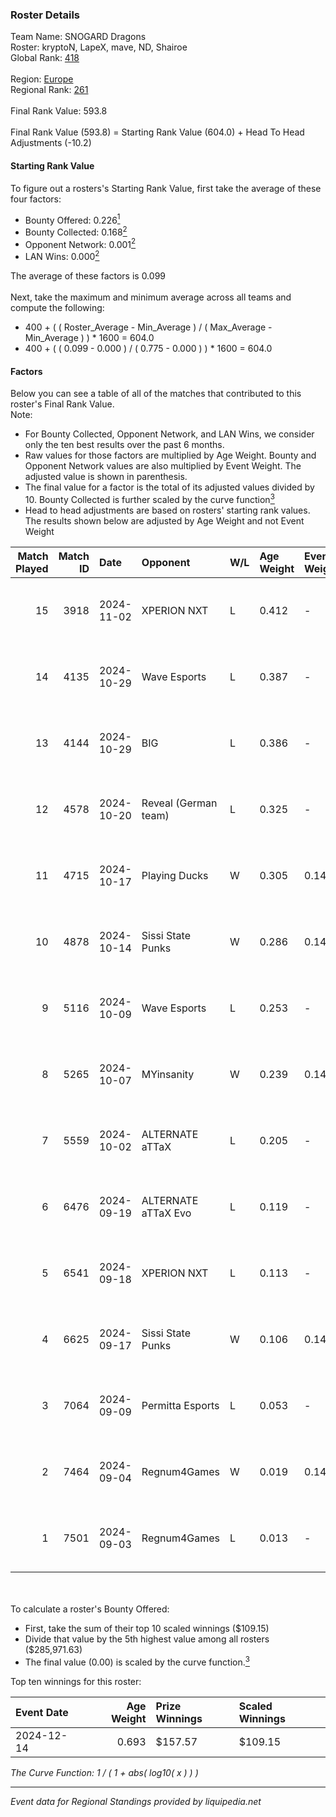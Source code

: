 ### Roster Details<br />
Team Name: SNOGARD Dragons<br />
Roster: kryptoN, LapeX, mave, ND, Shairoe<br />
Global Rank: [418](../../standings_global_2025_02_28.md)<br />
<br />
Region: [Europe]( ../../standings_europe_2025_02_28.md)<br />
Regional Rank: [261]( ../../standings_europe_2025_02_28.md)<br />
<br />
Final Rank Value:  593.8<br />
<br />
Final Rank Value (593.8) = Starting Rank Value (604.0) + Head To Head Adjustments (-10.2)<br />

#### Starting Rank Value<br />
To figure out a rosters's Starting Rank Value, first take the average of these four factors:<br />
- Bounty Offered: 0.226[<sup>1</sup>](#table2)
- Bounty Collected: 0.168[<sup>2</sup>](#table1)
- Opponent Network: 0.001[<sup>2</sup>](#table1)
- LAN Wins: 0.000[<sup>2</sup>](#table1)

The average of these factors is 0.099<br />
<br />
Next, take the maximum and minimum average across all teams and compute the following:<br />
- 400 + ( ( Roster_Average - Min_Average ) / ( Max_Average - Min_Average ) ) * 1600 = 604.0
- 400 + ( ( 0.099 - 0.000 ) / ( 0.775 - 0.000 ) ) * 1600 = 604.0


#### Factors<br />
Below you can see a table of all of the matches that contributed to this roster's Final Rank Value.<br />
Note:<br />

- For Bounty Collected, Opponent Network, and LAN Wins, we consider only the ten best results over the past 6 months.
- Raw values for those factors are multiplied by Age Weight. Bounty and Opponent Network values are also multiplied by Event Weight. The adjusted value is shown in parenthesis.
- The final value for a factor is the total of its adjusted values divided by 10. Bounty Collected is further scaled by the curve function[<sup>3</sup>](#curveFunction)
- Head to head adjustments are based on rosters' starting rank values. The results shown below are adjusted by Age Weight and not Event Weight
<span id="table1"></span><br />


| Match Played | Match ID | Date       | Opponent             | W/L | Age Weight | Event Weight | Bounty Collected | Opponent Network | LAN Wins  | H2H Adj. | Roster                            |
| -: | -: | :- | :- | :- | :- | :- | :- | :- | :- | -: | :- |
|           15 |     3918 | 2024-11-02 | XPERION NXT          | L   | 0.412      | -            | -                | -                | -         |    -5.44 | kryptoN, LapeX, mave, ND, Shairoe |
|           14 |     4135 | 2024-10-29 | Wave Esports         | L   | 0.387      | -            | -                | -                | -         |    -5.42 | kryptoN, LapeX, mave, ND, Shairoe |
|           13 |     4144 | 2024-10-29 | BIG                  | L   | 0.386      | -            | -                | -                | -         |    -0.11 | kryptoN, LapeX, mave, ND, Shairoe |
|           12 |     4578 | 2024-10-20 | Reveal (German team) | L   | 0.325      | -            | -                | -                | -         |    -4.43 | kryptoN, LapeX, mave, ND, Shairoe |
|           11 |     4715 | 2024-10-17 | Playing Ducks        | W   | 0.305      | 0.143        | 0.000 (0.000)    | 0.000 (0.000)    | 0 (0.000) |     2.25 | kryptoN, LapeX, mave, ND, Shairoe |
|           10 |     4878 | 2024-10-14 | Sissi State Punks    | W   | 0.286      | 0.143        | 0.000 (0.000)    | 0.074 (0.003)    | 0 (0.000) |     4.71 | kryptoN, LapeX, mave, ND, Shairoe |
|            9 |     5116 | 2024-10-09 | Wave Esports         | L   | 0.253      | -            | -                | -                | -         |    -3.59 | kryptoN, LapeX, mave, ND, Shairoe |
|            8 |     5265 | 2024-10-07 | MYinsanity           | W   | 0.239      | 0.143        | 0.003 (0.000)    | 0.094 (0.003)    | 0 (0.000) |     4.47 | kryptoN, LapeX, mave, ND, Shairoe |
|            7 |     5559 | 2024-10-02 | ALTERNATE aTTaX      | L   | 0.205      | -            | -                | -                | -         |    -0.74 | kryptoN, LapeX, mave, ND, Shairoe |
|            6 |     6476 | 2024-09-19 | ALTERNATE aTTaX Evo  | L   | 0.119      | -            | -                | -                | -         |    -1.78 | kryptoN, LapeX, mave, ND, Shairoe |
|            5 |     6541 | 2024-09-18 | XPERION NXT          | L   | 0.113      | -            | -                | -                | -         |    -1.52 | kryptoN, LapeX, mave, ND, Shairoe |
|            4 |     6625 | 2024-09-17 | Sissi State Punks    | W   | 0.106      | 0.143        | 0.000 (0.000)    | 0.074 (0.001)    | 0 (0.000) |     1.69 | kryptoN, LapeX, mave, ND, Shairoe |
|            3 |     7064 | 2024-09-09 | Permitta Esports     | L   | 0.053      | -            | -                | -                | -         |    -0.45 | kryptoN, LapeX, mave, ND, Shairoe |
|            2 |     7464 | 2024-09-04 | Regnum4Games         | W   | 0.019      | 0.143        | 0.003 (0.000)    | 0.125 (0.000)    | 0 (0.000) |     0.33 | kryptoN, LapeX, mave, ND, Shairoe |
|            1 |     7501 | 2024-09-03 | Regnum4Games         | L   | 0.013      | -            | -                | -                | -         |    -0.18 | kryptoN, LapeX, mave, ND, Shairoe |

<br />
<span id="table2"></span><br />
To calculate a roster's Bounty Offered:<br />

- First, take the sum of their top 10 scaled winnings ($109.15)
- Divide that value by the 5th highest value among all rosters ($285,971.63)
- The final value (0.00) is scaled by the curve function.[<sup>3</sup>](#curveFunction)

Top ten winnings for this roster:<br />

| Event Date | Age Weight | Prize Winnings | Scaled Winnings |
| :- | -: | :- | :- |
| 2024-12-14 |      0.693 | $157.57        | $109.15         |


<span id="curveFunction"></span>_The Curve Function: 1 / ( 1 + abs( log10( x ) ) )_<br />

---
_Event data for Regional Standings provided by liquipedia.net_<br />
